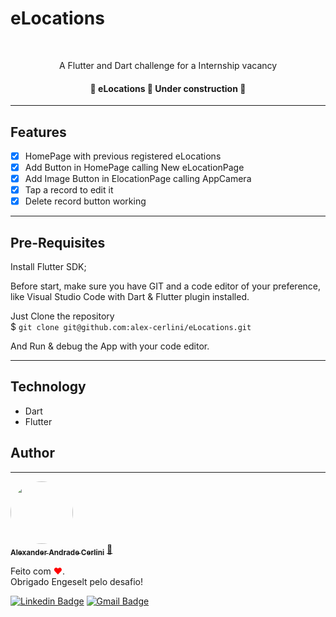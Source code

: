 # eLocations
<br />

<p align="center">A Flutter and Dart challenge for a Internship vacancy</p>

<h4 align="center"> 
	🚧  eLocations 🚀 Under construction  🚧
</h4>

---

## Features

- [X] HomePage with previous registered eLocations
- [X] Add Button in HomePage calling New eLocationPage
- [X] Add Image Button in ElocationPage calling AppCamera
- [X] Tap a record to edit it
- [X] Delete record button working

---

## Pre-Requisites
Install Flutter SDK;

Before start, make sure you have GIT and a code editor of your preference, like Visual Studio Code with Dart & Flutter plugin installed.

Just Clone the repository<br/>
$ `git clone git@github.com:alex-cerlini/eLocations.git`

And Run & debug the App with your code editor.

---

## Technology
- Dart
- Flutter

## Author
---

<a href="https://github.com/alex-cerlini">
 <img style="border-radius: 50%;" src="https://avatars.githubusercontent.com/u/56663683?v=4" width="100px;" alt=""/>
 <br />
 <sub><b>Alexander Andrade Cerlini</b></sub></a> <a href="https://github.com/alex-cerlini" title="Alex Cerlini">🚀</a>


Feito com <span style="color: red">♥</span>.
<br/>Obrigado Engeselt pelo desafio!

[![Linkedin Badge](https://img.shields.io/badge/-AlexCerlini-blue?style=flat-square&logo=Linkedin&logoColor=white&link=https://www.linkedin.com/in/alexander-andrade-cerlini-560982119/)](https://www.linkedin.com/in/alexander-andrade-cerlini-560982119/) 
[![Gmail Badge](https://img.shields.io/badge/-alexcerlinii@gmail.com-c14438?style=flat-square&logo=Gmail&logoColor=white&link=mailto:alexcerlinii@gmail.com)](mailto:alexcerlinii@gmail.com)